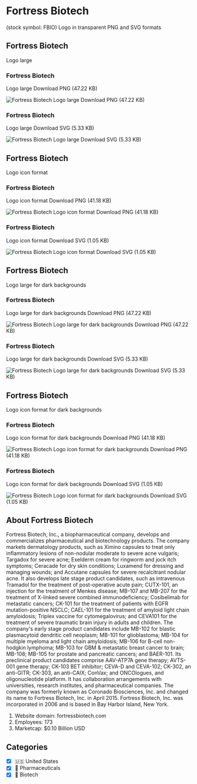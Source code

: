 # Fortress Biotech
 (stock symbol: FBIO) Logo in transparent PNG and SVG formats

## Fortress Biotech
 Logo large

### Fortress Biotech
 Logo large Download PNG (47.22 KB)

![Fortress Biotech
 Logo large Download PNG (47.22 KB)](/img/orig/FBIO_BIG-f7e8a10e.png)

### Fortress Biotech
 Logo large Download SVG (5.33 KB)

![Fortress Biotech
 Logo large Download SVG (5.33 KB)](/img/orig/FBIO_BIG-be537f61.svg)

## Fortress Biotech
 Logo icon format

### Fortress Biotech
 Logo icon format Download PNG (41.18 KB)

![Fortress Biotech
 Logo icon format Download PNG (41.18 KB)](/img/orig/FBIO-f4ef14c5.png)

### Fortress Biotech
 Logo icon format Download SVG (1.05 KB)

![Fortress Biotech
 Logo icon format Download SVG (1.05 KB)](/img/orig/FBIO-43344ced.svg)

## Fortress Biotech
 Logo large for dark backgrounds

### Fortress Biotech
 Logo large for dark backgrounds Download PNG (47.22 KB)

![Fortress Biotech
 Logo large for dark backgrounds Download PNG (47.22 KB)](/img/orig/FBIO_BIG.D-495f9033.png)

### Fortress Biotech
 Logo large for dark backgrounds Download SVG (5.33 KB)

![Fortress Biotech
 Logo large for dark backgrounds Download SVG (5.33 KB)](/img/orig/FBIO_BIG.D-35ec8673.svg)

## Fortress Biotech
 Logo icon format for dark backgrounds

### Fortress Biotech
 Logo icon format for dark backgrounds Download PNG (41.18 KB)

![Fortress Biotech
 Logo icon format for dark backgrounds Download PNG (41.18 KB)](/img/orig/FBIO.D-a4de752e.png)

### Fortress Biotech
 Logo icon format for dark backgrounds Download SVG (1.05 KB)

![Fortress Biotech
 Logo icon format for dark backgrounds Download SVG (1.05 KB)](/img/orig/FBIO.D-1e70964f.svg)

## About Fortress Biotech


Fortress Biotech, Inc., a biopharmaceutical company, develops and commercializes pharmaceutical and biotechnology products. The company markets dermatology products, such as Ximino capsules to treat only inflammatory lesions of non-nodular moderate to severe acne vulgaris; Targadox for severe acne; Exelderm cream for ringworm and jock itch symptoms; Ceracade for dry skin conditions; Luxamend for dressing and managing wounds; and Accutane capsules for severe recalcitrant nodular acne. It also develops late stage product candidates, such as intravenous Tramadol for the treatment of post-operative acute pain; CUTX-101, an injection for the treatment of Menkes disease; MB-107 and MB-207 for the treatment of X-linked severe combined immunodeficiency; Cosibelimab for metastatic cancers; CK-101 for the treatment of patients with EGFR mutation-positive NSCLC; CAEL-101 for the treatment of amyloid light chain amyloidosis; Triplex vaccine for cytomegalovirus; and CEVA101 for the treatment of severe traumatic brain injury in adults and children. The company's early stage product candidates include MB-102 for blastic plasmacytoid dendritic cell neoplasm; MB-101 for glioblastoma; MB-104 for multiple myeloma and light chain amyloidosis; MB-106 for B-cell non-hodgkin lymphoma; MB-103 for GBM & metastatic breast cancer to brain; MB-108; MB-105 for prostate and pancreatic cancers; and BAER-101. Its preclinical product candidates comprise AAV-ATP7A gene therapy; AVTS-001 gene therapy; CK-103 BET inhibitor; CEVA-D and CEVA-102; CK-302, an anti-GITR; CK-303, an anti-CAIX; ConVax; and ONCOlogues, and oligonucleotide platform. It has collaboration arrangements with universities, research institutes, and pharmaceutical companies. The company was formerly known as Coronado Biosciences, Inc. and changed its name to Fortress Biotech, Inc. in April 2015. Fortress Biotech, Inc. was incorporated in 2006 and is based in Bay Harbor Island, New York.

1. Website domain: fortressbiotech.com
2. Employees: 173
3. Marketcap: $0.10 Billion USD


## Categories
- [x] 🇺🇸 United States
- [x] 💊 Pharmaceuticals
- [x] 🧬 Biotech
